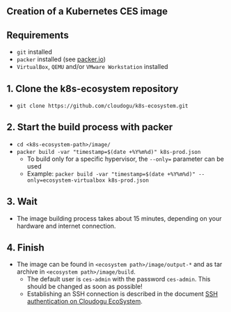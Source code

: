 ## Creation of a Kubernetes CES image
## Requirements
- `git` installed
- `packer` installed (see [packer.io](https://www.packer.io/))
- `VirtualBox`, `QEMU` and/or `VMware Workstation` installed

## 1. Clone the k8s-ecosystem repository
- `git clone https://github.com/cloudogu/k8s-ecosystem.git`

## 2. Start the build process with packer
- `cd <k8s-ecosystem-path>/image/`
- `packer build -var "timestamp=$(date +%Y%m%d)" k8s-prod.json`
  - To build only for a specific hypervisor, the `--only=` parameter can be used
  - Example: `packer build -var "timestamp=$(date +%Y%m%d)" --only=ecosystem-virtualbox k8s-prod.json`

## 3. Wait
- The image building process takes about 15 minutes, depending on your hardware and internet connection.

## 4. Finish
- The image can be found in `<ecosystem path>/image/output-*` and as tar archive in `<ecosystem path>/image/build`.
  - The default user is `ces-admin` with the password `ces-admin`. This should be changed as soon as possible!
  - Establishing an SSH connection is described in the document [SSH authentication on Cloudogu EcoSystem](../operations/ssh_authentication_en.md).

